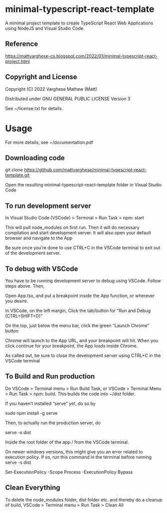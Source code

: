 # minimal-typescript-react-template
A minimal project template to create TypeScript React Web Applications 
using NodeJS and Visual Studio Code.

## Reference
https://mattvarghese-cs.blogspot.com/2022/01/minimal-typescript-react-project.html

## Copyright and License
Copyright (C) 2022 Varghese Mathew (Matt)

Distributed under GNU GENERAL PUBLIC LICENSE Version 3

See ~/license.txt for details

# Usage
For more details, see ~/documentation.pdf

## Downloading code
  git clone https://github.com/mattvarghese/minimal-typescript-react-template.git

Open the resulting minimal-typescript-react-template folder in Visual Studio Code

## To run development server
In Visual Studio Code (VSCode) > Terminal > Run Task > npm: start

This will pull node_modules on first run. Then it will do necessary compilation and start development server. It will also open your default browser and navigate to the App

Be sure once you’re done to use CTRL+C in the VSCode terminal to exit out of the development server.

## To debug with VSCode
You have to be running development server to debug using VSCode. Follow steps above. Then,

Open App.tsx, and put a breakpoint inside the App function, or wherever you desire.

In VSCode, on the left margin, Click the tab/button for “Run and Debug (CTRL+SHIFT+D)”

On the top, just below the menu bar, click the green “Launch Chrome” button

Chrome will launch to the App URL, and your breakpoint will hit. When you click continue for your breakpoint, the App loads inside Chrome.

As called out, be sure to close the development server using CTRL+C in the VSCode terminal

## To Build and Run production
Do VSCode > Terminal menu > Run Build Task, or VSCode > Terminal Menu > Run Task > npm: build. This builds the code into ~/dist folder.

If you haven’t installed “serve” yet, do so by 

  sudo npm install -g serve

Then, to actually run the production server, do 

  serve -s dist

Inside the root folder of the app / from the VSCode terminal.

On newer windows versions, this might give you an error related to execution policy.
If so, run this command in the terminal before running serve -s dist

  Set-ExecutionPolicy -Scope Process -ExecutionPolicy Bypass

## Clean Everything
To delete the node_modules folder, dist folder etc. and thereby do a cleanup of build, VSCode > Terminal menu > Run Task > Clean All
